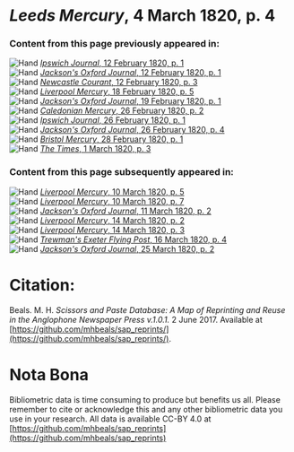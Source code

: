 # *Leeds Mercury*, 4 March 1820, p. 4  
  
### Content from this page previously appeared in:  
![Hand](http://scissorsandpaste.net/wp-content/uploads/2017/06/smallhandpointer.png) [*Ipswich Journal*, 12 February 1820, p. 1](https://mhbeals.github.io/sap_html/Ipswich-Journal/Ipswich-Journal-12-February-1820-p-1)  
![Hand](http://scissorsandpaste.net/wp-content/uploads/2017/06/smallhandpointer.png) [*Jackson's Oxford Journal*, 12 February 1820, p. 1](https://mhbeals.github.io/sap_html/Jackson's-Oxford-Journal/Jackson's-Oxford-Journal-12-February-1820-p-1)  
![Hand](http://scissorsandpaste.net/wp-content/uploads/2017/06/smallhandpointer.png) [*Newcastle Courant*, 12 February 1820, p. 3](https://mhbeals.github.io/sap_html/Newcastle-Courant/Newcastle-Courant-12-February-1820-p-3)  
![Hand](http://scissorsandpaste.net/wp-content/uploads/2017/06/smallhandpointer.png) [*Liverpool Mercury*, 18 February 1820, p. 5](https://mhbeals.github.io/sap_html/Liverpool-Mercury/Liverpool-Mercury-18-February-1820-p-5)  
![Hand](http://scissorsandpaste.net/wp-content/uploads/2017/06/smallhandpointer.png) [*Jackson's Oxford Journal*, 19 February 1820, p. 1](https://mhbeals.github.io/sap_html/Jackson's-Oxford-Journal/Jackson's-Oxford-Journal-19-February-1820-p-1)  
![Hand](http://scissorsandpaste.net/wp-content/uploads/2017/06/smallhandpointer.png) [*Caledonian Mercury*, 26 February 1820, p. 2](https://mhbeals.github.io/sap_html/Caledonian-Mercury/Caledonian-Mercury-26-February-1820-p-2)  
![Hand](http://scissorsandpaste.net/wp-content/uploads/2017/06/smallhandpointer.png) [*Ipswich Journal*, 26 February 1820, p. 1](https://mhbeals.github.io/sap_html/Ipswich-Journal/Ipswich-Journal-26-February-1820-p-1)  
![Hand](http://scissorsandpaste.net/wp-content/uploads/2017/06/smallhandpointer.png) [*Jackson's Oxford Journal*, 26 February 1820, p. 4](https://mhbeals.github.io/sap_html/Jackson's-Oxford-Journal/Jackson's-Oxford-Journal-26-February-1820-p-4)  
![Hand](http://scissorsandpaste.net/wp-content/uploads/2017/06/smallhandpointer.png) [*Bristol Mercury*, 28 February 1820, p. 1](https://mhbeals.github.io/sap_html/Bristol-Mercury/Bristol-Mercury-28-February-1820-p-1)  
![Hand](http://scissorsandpaste.net/wp-content/uploads/2017/06/smallhandpointer.png) [*The Times*, 1 March 1820, p. 3](https://mhbeals.github.io/sap_html/The-Times/The-Times-1-March-1820-p-3)  
  
### Content from this page subsequently appeared in:  
![Hand](http://scissorsandpaste.net/wp-content/uploads/2017/06/smallhandpointer.png) [*Liverpool Mercury*, 10 March 1820, p. 5](https://mhbeals.github.io/sap_html/Liverpool-Mercury/Liverpool-Mercury-10-March-1820-p-5)  
![Hand](http://scissorsandpaste.net/wp-content/uploads/2017/06/smallhandpointer.png) [*Liverpool Mercury*, 10 March 1820, p. 7](https://mhbeals.github.io/sap_html/Liverpool-Mercury/Liverpool-Mercury-10-March-1820-p-7)  
![Hand](http://scissorsandpaste.net/wp-content/uploads/2017/06/smallhandpointer.png) [*Jackson's Oxford Journal*, 11 March 1820, p. 2](https://mhbeals.github.io/sap_html/Jackson's-Oxford-Journal/Jackson's-Oxford-Journal-11-March-1820-p-2)  
![Hand](http://scissorsandpaste.net/wp-content/uploads/2017/06/smallhandpointer.png) [*Liverpool Mercury*, 14 March 1820, p. 2](https://mhbeals.github.io/sap_html/Liverpool-Mercury/Liverpool-Mercury-14-March-1820-p-2)  
![Hand](http://scissorsandpaste.net/wp-content/uploads/2017/06/smallhandpointer.png) [*Liverpool Mercury*, 14 March 1820, p. 3](https://mhbeals.github.io/sap_html/Liverpool-Mercury/Liverpool-Mercury-14-March-1820-p-3)  
![Hand](http://scissorsandpaste.net/wp-content/uploads/2017/06/smallhandpointer.png) [*Trewman's Exeter Flying Post*, 16 March 1820, p. 4](https://mhbeals.github.io/sap_html/Trewman's-Exeter-Flying-Post/Trewman's-Exeter-Flying-Post-16-March-1820-p-4)  
![Hand](http://scissorsandpaste.net/wp-content/uploads/2017/06/smallhandpointer.png) [*Jackson's Oxford Journal*, 25 March 1820, p. 2](https://mhbeals.github.io/sap_html/Jackson's-Oxford-Journal/Jackson's-Oxford-Journal-25-March-1820-p-2)  


# Citation: 

Beals. M. H. *Scissors and Paste Database: A Map of Reprinting and Reuse in the Anglophone Newspaper Press v.1.0.1.* 2 June 2017. Available at [https://github.com/mhbeals/sap_reprints/](https://github.com/mhbeals/sap_reprints/). 

# Nota Bona

Bibliometric data is time consuming to produce but benefits us all. Please remember to cite or acknowledge this and any other bibliometric data you use in your research. All data is available CC-BY 4.0 at [https://github.com/mhbeals/sap_reprints](https://github.com/mhbeals/sap_reprints)